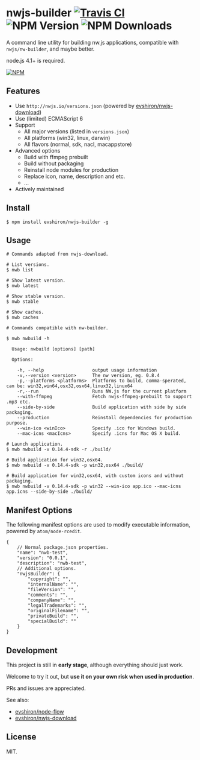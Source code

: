 # nwjs-builder [![Travis CI](https://travis-ci.org/evshiron/nwjs-builder.svg)](https://travis-ci.org/evshiron/nwjs-builder) ![NPM Version](https://img.shields.io/npm/v/nwjs-builder.svg) ![NPM Downloads](https://img.shields.io/npm/dm/nwjs-builder.svg)

A command line utility for building nw.js applications, compatible with `nwjs/nw-builder`, and maybe better.

node.js 4.1+ is required.

[![NPM](https://nodei.co/npm/nwjs-builder.png?downloads=true&downloadRank=true&stars=true)](https://www.npmjs.com/package/nwjs-builder)

## Features

* Use `http://nwjs.io/versions.json` (powered by [evshiron/nwjs-download](https://github.com/evshiron/nwjs-download))
* Use (limited) ECMAScript 6
* Support
  * All major versions (listed in `versions.json`)
  * All platforms (win32, linux, darwin)
  * All flavors (normal, sdk, nacl, macappstore)
* Advanced options
  * Build with ffmpeg prebuilt
  * Build without packaging
  * Reinstall node modules for production
  * Replace icon, name, description and etc.
  * ...
* Actively maintained

## Install

```shell
$ npm install evshiron/nwjs-builder -g
```

## Usage

```shell
# Commands adapted from nwjs-download.

# List versions.
$ nwb list

# Show latest version.
$ nwb latest

# Show stable version.
$ nwb stable

# Show caches.
$ nwb caches

# Commands compatible with nw-builder.

$ nwb nwbuild -h

  Usage: nwbuild [options] [path]

  Options:

    -h, --help                  output usage information
    -v,--version <version>      The nw version, eg. 0.8.4
    -p,--platforms <platforms>  Platforms to build, comma-sperated, can be: win32,win64,osx32,osx64,linux32,linux64
    -r,--run                    Runs NW.js for the current platform
    --with-ffmpeg               Fetch nwjs-ffmpeg-prebuilt to support .mp3 etc.
    --side-by-side              Build application with side by side packaging.
    --production                Reinstall dependencies for production purpose.
    --win-ico <winIco>          Specify .ico for Windows build.
    --mac-icns <macIcns>        Specify .icns for Mac OS X build.

# Launch application.
$ nwb nwbuild -v 0.14.4-sdk -r ./build/

# Build application for win32,osx64.
$ nwb nwbuild -v 0.14.4-sdk -p win32,osx64 ./build/

# Build application for win32,osx64, with custom icons and without packaging.
$ nwb nwbuild -v 0.14.4-sdk -p win32 --win-ico app.ico --mac-icns app.icns --side-by-side ./build/
```

## Manifest Options

The following manifest options are used to modify executable information, powered by `atom/node-rcedit`.

```
{
    // Normal package.json properties.
    "name": "nwb-test",
    "version": "0.0.1",
    "description": "nwb-test",
    // Additional options.
    "nwjsBuilder": {
        "copyright": "",
        "internalName": "",
        "fileVersion": "",
        "comments": "",
        "companyName": "",
        "legalTrademarks": "",
        "originalFilename": "",
        "privateBuild": "",
        "specialBuild": ""
    }
}
```

## Development

This project is still in __early stage__, although everything should just work.

Welcome to try it out, but __use it on your own risk when used in production__.

PRs and issues are appreciated.

See also:

* [evshiron/node-flow](https://github.com/evshiron/node-flow)
* [evshiron/nwjs-download](https://github.com/evshiron/nwjs-download)

## License

MIT.
